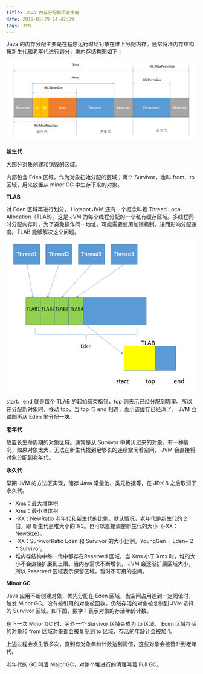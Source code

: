 ```yaml
---
title: Java 内存分配和回收策略
date: 2019-01-29 14:47:59
tags: JVM
---
```


Java 的内存分配主要是在程序运行时给对象在堆上分配内存。通常将堆内存结构按新生代和老年代进行划分，堆内存结构图如下：

![](https://raw.githubusercontent.com/zywudev/blog-source/master/image/jvm_heap_allocation.png)

**新生代**

大部分对象创建和销毁的区域。

内部包含 Eden 区域，作为对象初始分配的区域；两个 Survivor，也叫 from、to 区域，用来放置从 minor GC 中生存下来的对象。

**TLAB**

对 Eden 区域再进行划分， Hotspot JVM 还有一个概念叫着 Thread Local Allocation（TLAB），这是 JVM 为每个线程分配的一个私有缓存区域。多线程同时分配内存时，为了避免操作同一地址，可能需要使用加锁机制，进而影响分配速度。TLAB 能够解决这个问题。

![](https://raw.githubusercontent.com/zywudev/blog-source/master/image/jvm_tlab.png)

start、end 就是每个 TLAB 的起始结束指针，top 则表示已经分配到哪里。所以在分配新对象时，移动 top，当 top 与 end 相遇，表示该缓存已经满了， JVM 会试图再从 Eden 里分配一块。

**老年代**

放置长生命周期的对象区域。通常是从 Survivor 中拷贝过来的对象。有一种情况，如果对象太大，无法在新生代找到足够长的连续空闲看空间， JVM 会直接将对象分配到老年代。

**永久代**

早期 JVM 的方法区实现，储存 Java 常量池、类元数据等，在 JDK 8 之后取消了永久代。

- Xms：最大堆体积
- Xms：最小堆体积
- -XX：NewRatio 老年代和新生代的比例。默认情况，老年代是新生代的 2 倍。即 新生代是堆大小的 1/3。也可以直接调整新生代的大小（-XX：NewSize）。
- -XX：SurvivorRatio Eden 和 Survivor 的大小比例。YoungGen = Eden+ 2 * Survivor。
- 堆内存结构中每一代中都存在Reserved 区域，当 Xms 小于 Xmx 时，堆的大小不会直接扩展到上限。当内存需求不断增长， JVM 会逐渐扩展区域大小，所以 Reserved 区域表示保留区域，暂时不可用的空间。

**Minor GC**

Java 应用不断创建对象，优先分配在 Eden 区域，当空间占用达到一定阈值时，触发 Minor GC。没有被引用的对象被回收，仍然存活的对象被复制到 JVM 选择的 Survivor 区域。如下图，数字 1 表示对象的存活年龄计数。



在下一次 Minor GC 时，另外一个 Survivor 区域会成为 to 区域， Eden 区域存活的对象和 from 区域对象都会被复制到 to 区域，存活的年龄计会被加 1。



上述过程会发生很多次，直到有对象年龄计数达到阈值，这些对象会被晋升到老年代。



老年代的 GC 叫着 Major GC，对整个堆进行的清理叫着 Full GC。

























